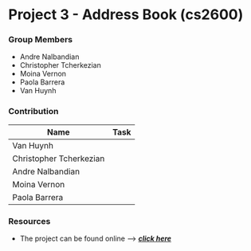 # Project 3 - Address Book (cs2600)

### Group Members
- Andre Nalbandian
- Christopher Tcherkezian
- Moina Vernon
- Paola Barrera
- Van Huynh

### Contribution
| Name                   |      Task        |
| --------------------   | -----------      |
| Van Huynh              |                  |
| Christopher Tcherkezian|                  |
| Andre Nalbandian       |                  |
| Moina Vernon           |                  |
| Paola Barrera          |                  |    


### Resources
- The project can be found online -->  ***[click here](https://www.emertxe.com/embedded-systems/c-programming/c-projects/address-book-c/?gclid=Cj0KCQjwtMCKBhDAARIsAG-2Eu84R-w7MbNt3VoLKUZqFHlCUHNjOJsFUfUcYHbp0vF25jS9aVlS66YaAn6gEALw_wcB)***